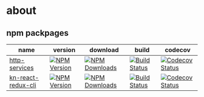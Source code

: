 # about

## npm packpages

| name | version | download | build | codecov |
| ---- | ---- | ---- | ---- | ---- |
| [http-services][http-services-url] | [![NPM Version][http-services-npm-image]][http-services-npm-url] | [![NPM Downloads][http-services-downloads-image]][http-services-downloads-url] | [![Build Status][http-services-travis-image]][http-services-travis-url] | [![Codecov Status][http-services-codecov-image]][http-services-codecov-url] |
| [kn-react-redux-cli][kn-react-redux-cli-url] | [![NPM Version][kn-react-redux-cli-npm-image]][kn-react-redux-cli-npm-url] | [![NPM Downloads][kn-react-redux-cli-downloads-image]][kn-react-redux-cli-downloads-url] | [![Build Status][kn-react-redux-cli-travis-image]][kn-react-redux-cli-travis-url] | [![Codecov Status][kn-react-redux-cli-codecov-image]][kn-react-redux-cli-codecov-url] |

[http-services-url]: https://github.com/thondery/http-services
[http-services-npm-image]: https://img.shields.io/npm/v/http-services.svg
[http-services-npm-url]: https://www.npmjs.org/package/http-services
[http-services-downloads-image]: https://img.shields.io/npm/dm/http-services.svg
[http-services-downloads-url]: https://npmjs.org/package/http-services
[http-services-travis-image]: https://travis-ci.org/thondery/http-services.svg?branch=master
[http-services-travis-url]: https://travis-ci.org/thondery/http-services
[http-services-codecov-image]: https://img.shields.io/codecov/c/github/thondery/http-services/master.svg
[http-services-codecov-url]:   https://codecov.io/github/thondery/http-services?branch=master

[kn-react-redux-cli-url]: https://github.com/thondery/kn-react-redux-cli
[kn-react-redux-cli-npm-image]: https://img.shields.io/npm/v/kn-react-redux-cli.svg
[kn-react-redux-cli-npm-url]: https://www.npmjs.org/package/kn-react-redux-cli
[kn-react-redux-cli-downloads-image]: https://img.shields.io/npm/dm/kn-react-redux-cli.svg
[kn-react-redux-cli-downloads-url]: https://npmjs.org/package/kn-react-redux-cli
[kn-react-redux-cli-travis-image]: https://travis-ci.org/thondery/kn-react-redux-cli.svg?branch=master
[kn-react-redux-cli-travis-url]: https://travis-ci.org/thondery/kn-react-redux-cli
[kn-react-redux-cli-codecov-image]: https://img.shields.io/codecov/c/github/thondery/kn-react-redux-cli/master.svg
[kn-react-redux-cli-codecov-url]:   https://codecov.io/github/thondery/kn-react-redux-cli?branch=master